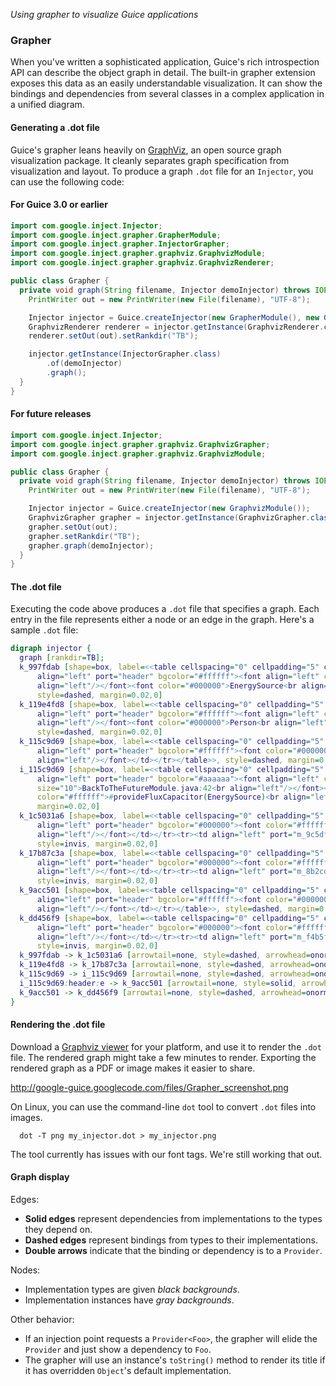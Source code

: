 _Using grapher to visualize Guice applications_
### Grapher
When you've written a sophisticated application, Guice's rich introspection API can describe the object graph in detail. The built-in grapher extension exposes this data as an easily understandable visualization. It can show the bindings and dependencies from several classes in a complex application in a unified diagram.

#### Generating a .dot file
Guice's grapher leans heavily on [GraphViz](http://www.graphviz.org/), an open source graph visualization package. It cleanly separates graph specification from visualization and layout. To produce a graph `.dot` file for an `Injector`, you can use the following code:

#### For Guice 3.0 or earlier
```java
import com.google.inject.Injector;
import com.google.inject.grapher.GrapherModule;
import com.google.inject.grapher.InjectorGrapher;
import com.google.inject.grapher.graphviz.GraphvizModule;
import com.google.inject.grapher.graphviz.GraphvizRenderer;

public class Grapher {
  private void graph(String filename, Injector demoInjector) throws IOException {
    PrintWriter out = new PrintWriter(new File(filename), "UTF-8");

    Injector injector = Guice.createInjector(new GrapherModule(), new GraphvizModule());
    GraphvizRenderer renderer = injector.getInstance(GraphvizRenderer.class);
    renderer.setOut(out).setRankdir("TB");

    injector.getInstance(InjectorGrapher.class)
        .of(demoInjector)
        .graph();
  }
}
```

#### For future releases
```java
import com.google.inject.Injector;
import com.google.inject.grapher.graphviz.GraphvizGrapher;
import com.google.inject.grapher.graphviz.GraphvizModule;

public class Grapher {
  private void graph(String filename, Injector demoInjector) throws IOException {
    PrintWriter out = new PrintWriter(new File(filename), "UTF-8");

    Injector injector = Guice.createInjector(new GraphvizModule());
    GraphvizGrapher grapher = injector.getInstance(GraphvizGrapher.class);
    grapher.setOut(out);
    grapher.setRankdir("TB");
    grapher.graph(demoInjector);
  }
}
```

#### The .dot file
Executing the code above produces a `.dot` file that specifies a graph. Each entry in the file represents either a node or an edge in the graph. Here's a sample `.dot` file:
```dot
digraph injector {
  graph [rankdir=TB];
  k_997fdab [shape=box, label=<<table cellspacing="0" cellpadding="5" cellborder="0" border="0"><tr><td 
      align="left" port="header" bgcolor="#ffffff"><font align="left" color="#000000" point-size="10">@Nuclear<br
      align="left"/></font><font color="#000000">EnergySource<br align="left"/></font></td></tr></table>>,
      style=dashed, margin=0.02,0]
  k_119e4fd8 [shape=box, label=<<table cellspacing="0" cellpadding="5" cellborder="0" border="0"><tr><td
      align="left" port="header" bgcolor="#ffffff"><font align="left" color="#000000" point-size="10">@Driver<br 
      align="left"/></font><font color="#000000">Person<br align="left"/></font></td></tr></table>>, 
      style=dashed, margin=0.02,0]
  k_115c9d69 [shape=box, label=<<table cellspacing="0" cellpadding="5" cellborder="0" border="0"><tr><td 
      align="left" port="header" bgcolor="#ffffff"><font color="#000000">FluxCapacitor<br 
      align="left"/></font></td></tr></table>>, style=dashed, margin=0.02,0]
  i_115c9d69 [shape=box, label=<<table cellspacing="0" cellpadding="5" cellborder="1" border="0"><tr><td 
      align="left" port="header" bgcolor="#aaaaaa"><font align="left" color="#ffffff" point-
      size="10">BackToTheFutureModule.java:42<br align="left"/></font><font 
      color="#ffffff">#provideFluxCapacitor(EnergySource)<br align="left"/></font></td></tr></table>>, style=invis, 
      margin=0.02,0]
  k_1c5031a6 [shape=box, label=<<table cellspacing="0" cellpadding="5" cellborder="1" border="0"><tr><td 
      align="left" port="header" bgcolor="#000000"><font color="#ffffff">Plutonium<br 
      align="left"/></font></td></tr><tr><td align="left" port="m_9c5dfb84">&lt;init&gt;</td></tr></table>>, 
      style=invis, margin=0.02,0]
  k_17b87c3a [shape=box, label=<<table cellspacing="0" cellpadding="5" cellborder="1" border="0"><tr><td 
      align="left" port="header" bgcolor="#000000"><font color="#ffffff">MartyMcFly<br 
      align="left"/></font></td></tr><tr><td align="left" port="m_8b2cda3d">&lt;init&gt;</td></tr></table>>, 
      style=invis, margin=0.02,0]
  k_9acc501 [shape=box, label=<<table cellspacing="0" cellpadding="5" cellborder="0" border="0"><tr><td 
      align="left" port="header" bgcolor="#ffffff"><font color="#000000">EnergySource<br 
      align="left"/></font></td></tr></table>>, style=dashed, margin=0.02,0]
  k_dd456f9 [shape=box, label=<<table cellspacing="0" cellpadding="5" cellborder="1" border="0"><tr><td 
      align="left" port="header" bgcolor="#000000"><font color="#ffffff">EnergySourceProvider<br 
      align="left"/></font></td></tr><tr><td align="left" port="m_f4b5f9f7">&lt;init&gt;</td></tr></table>>, 
      style=invis, margin=0.02,0]
  k_997fdab -> k_1c5031a6 [arrowtail=none, style=dashed, arrowhead=onormal]
  k_119e4fd8 -> k_17b87c3a [arrowtail=none, style=dashed, arrowhead=onormal]
  k_115c9d69 -> i_115c9d69 [arrowtail=none, style=dashed, arrowhead=onormalonormal]
  i_115c9d69:header:e -> k_9acc501 [arrowtail=none, style=solid, arrowhead=normal]
  k_9acc501 -> k_dd456f9 [arrowtail=none, style=dashed, arrowhead=onormalonormal]
}
```

#### Rendering the .dot file
Download a [Graphviz viewer](http://www.graphviz.org/) for your platform, and use it to render the `.dot` file. The rendered graph might take a few minutes to render. Exporting the rendered graph as a PDF or image makes it easier to share.

http://google-guice.googlecode.com/files/Grapher_screenshot.png

On Linux, you can use the command-line `dot` tool to convert `.dot` files into images.
```shell
  dot -T png my_injector.dot > my_injector.png
```
The tool currently has issues with our font tags. We're still working that out.

#### Graph display
Edges:
   * **Solid edges** represent dependencies from implementations to the types they depend on.
   * **Dashed edges** represent bindings from types to their implementations.
   * **Double arrows** indicate that the binding or dependency is to a `Provider`.

Nodes:
   * Implementation types are given *black backgrounds*.
   * Implementation instances have *gray backgrounds*.

Other behavior:
   * If an injection point requests a `Provider<Foo>`, the grapher will elide the `Provider` and just show a dependency to `Foo`.
   * The grapher will use an instance's `toString()` method to render its title if it has overridden `Object`'s default implementation.